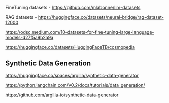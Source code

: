 FineTuning datasets - https://github.com/mlabonne/llm-datasets

RAG datasets - https://huggingface.co/datasets/neural-bridge/rag-dataset-12000

https://odsc.medium.com/10-datasets-for-fine-tuning-large-language-models-d27f5a9b2a9a

https://huggingface.co/datasets/HuggingFaceTB/cosmopedia



## Synthetic Data Generation

https://huggingface.co/spaces/argilla/synthetic-data-generator

https://python.langchain.com/v0.2/docs/tutorials/data_generation/

https://github.com/argilla-io/synthetic-data-generator
